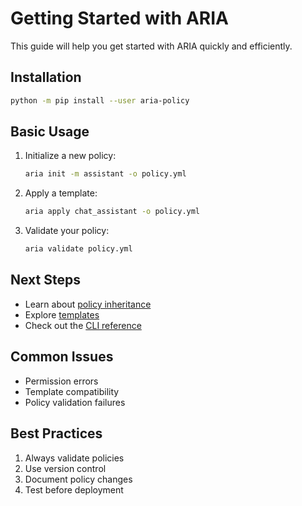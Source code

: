 # Getting Started with ARIA

This guide will help you get started with ARIA quickly and efficiently.

## Installation

```bash
python -m pip install --user aria-policy
```

## Basic Usage

1. Initialize a new policy:
   ```bash
   aria init -m assistant -o policy.yml
   ```

2. Apply a template:
   ```bash
   aria apply chat_assistant -o policy.yml
   ```

3. Validate your policy:
   ```bash
   aria validate policy.yml
   ```

## Next Steps

- Learn about [policy inheritance](inheritance.md)
- Explore [templates](templates.md)
- Check out the [CLI reference](cli.md)

## Common Issues

- Permission errors
- Template compatibility
- Policy validation failures

## Best Practices

1. Always validate policies
2. Use version control
3. Document policy changes
4. Test before deployment
